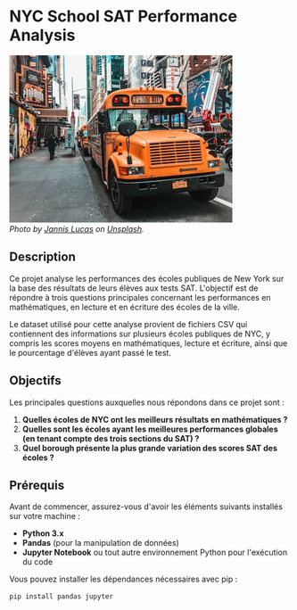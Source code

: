 # NYC School SAT Performance Analysis

![New York City School Bus](schoolbus.jpg)  
*Photo by [Jannis Lucas](https://unsplash.com/@jannis_lucas) on [Unsplash](https://unsplash.com).*

## Description

Ce projet analyse les performances des écoles publiques de New York sur la base des résultats de leurs élèves aux tests SAT. L'objectif est de répondre à trois questions principales concernant les performances en mathématiques, en lecture et en écriture des écoles de la ville.

Le dataset utilisé pour cette analyse provient de fichiers CSV qui contiennent des informations sur plusieurs écoles publiques de NYC, y compris les scores moyens en mathématiques, lecture et écriture, ainsi que le pourcentage d'élèves ayant passé le test.

## Objectifs

Les principales questions auxquelles nous répondons dans ce projet sont :

1. **Quelles écoles de NYC ont les meilleurs résultats en mathématiques ?**
2. **Quelles sont les écoles ayant les meilleures performances globales (en tenant compte des trois sections du SAT) ?**
3. **Quel borough présente la plus grande variation des scores SAT des écoles ?**

## Prérequis

Avant de commencer, assurez-vous d'avoir les éléments suivants installés sur votre machine :
	
- **Python 3.x**  
- **Pandas** (pour la manipulation de données)
- **Jupyter Notebook** ou tout autre environnement Python pour l'exécution du code

Vous pouvez installer les dépendances nécessaires avec pip :

```bash
pip install pandas jupyter
